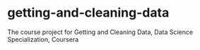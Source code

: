 # getting-and-cleaning-data
The course project for Getting and Cleaning Data, Data Science Specialization, Coursera

